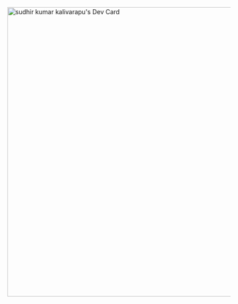 <a href="https://app.daily.dev/sudhirwebdev"><img src="https://api.daily.dev/devcards/v2/MCIk1ypW1nyVsFgWJQAvf.png?type=wide&r=nvc" width="652" alt="sudhir kumar kalivarapu's Dev Card"/></a>
